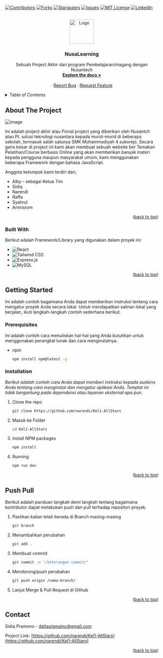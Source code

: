 <a name="readme-top"></a>

[![Contributors][contributors-shield]][contributors-url]
[![Forks][forks-shield]][forks-url]
[![Stargazers][stars-shield]][stars-url]
[![Issues][issues-shield]][issues-url]
[![MIT License][license-shield]][license-url]
[![LinkedIn][linkedin-shield]][linkedin-url]


[contributors-shield]: https://img.shields.io/github/contributors/narendi/Kel1-AllStars.svg?style=for-the-badge
[contributors-url]: https://github.com/narendi/Kel1-AllStars/graphs/contributors
[forks-shield]: https://img.shields.io/github/forks/narendi/Kel1-AllStars.svg?style=for-the-badge
[forks-url]: https://github.com/narendi/Kel1-AllStars/network/members
[stars-shield]: https://img.shields.io/github/stars/narendi/Kel1-AllStars.svg?style=for-the-badge
[stars-url]: https://github.com/narendi/Kel1-AllStars/stargazers
[issues-shield]: https://img.shields.io/github/issues/narendi/Kel1-AllStars.svg?style=for-the-badge
[issues-url]: https://github.com/narendi/Kel1-AllStars/issues
[license-shield]: https://img.shields.io/github/license/narendi/Kel1-AllStars.svg?style=for-the-badge
[license-url]: https://github.com/narendi/Kel1-AllStars/blob/main/LICENSE
[linkedin-shield]: https://img.shields.io/badge/-LinkedIn-blue.svg?style=for-the-badge&logo=linkedin&logoColor=white
[linkedin-url]: https://www.linkedin.com/in/sidiq-pramono-09766a268/

<!-- PROJECT LOGO -->
<br />
<div align="center">
  <a href="https://https://github.com/narendi/Kel1-AllStars">
    <img src="https://ndp.nusantech.com/_next/image?url=%2Fstatic%2Fimages%2Flogo%2Flogo.svg&w=256&q=75" alt="Logo" width="80" height="80">
  </a>

  <h3 align="center">NusaLearning</h3>

  <p align="center">
    Sebuah Project Akhir dari program Pembelajaran/magang dengan Nusantech
    <br />
    <a href="https://github.com/narendi/Kel1-AllStars/blob/main/READme.md"><strong>Explore the docs »</strong></a>
    <br />
    <br />
    ·
    <a href="mailto:deltasigmainc@gmail.com">Report Bug</a>
    ·
    <a href="mailto:deltasigmainc@gmail.com">Request Feature</a>
  </p>
</div>



<!-- TABLE OF CONTENTS -->
<details>
  <summary>Table of Contents</summary>
  <ol>
    <li>
      <a href="#about-the-project">About The Project</a>
      <ul>
        <li><a href="#built-with">Built With</a></li>
      </ul>
    </li>
    <li>
      <a href="#getting-started">Getting Started</a>
      <ul>
        <li><a href="#prerequisites">Prerequisites</a></li>
        <li><a href="#installation">Installation</a></li>
      </ul>
    </li>
    <li><a href="#push-pull">push & pull</a></li>
    <li><a href="#contact">Contact</a></li>
  </ol>
</details>



<!-- ABOUT THE PROJECT -->
## About The Project

![image](https://github.com/narendi/Kel1-AllStars/assets/117287328/613b308c-733c-4dc5-b58c-ae11fa7e9c2d)


Ini adalah project akhir atau Finnal project yang diberikan oleh Nusantch atau Pt. solusi teknologi nusantara kepada murid-murid di beberapa sekolah, termasuk salah satunya SMK Muhammadiyah 4 sukorejo. Secara garis besar di project ini kami akan membuat sebuah website ber Temakan Pelatihan/Course berbasis Online yang akan memberikan banyak materi kepada pengguna maupun masyarakat umum, kami menggunakan beberapa Framework dengan bahasa JavaScript. 


Anggota kelompok kami terdiri dari;
* Alby - sebagai Ketua Tim
* Sidiq
* Narendi
* Raffa
* Syahrul
* Anmisrom


<p align="right">(<a href="#readme-top">back to top</a>)</p>



### Built With

Berikut adalah Framework/Library yang digunakan dalam proyek ini:

* ![React](https://img.shields.io/badge/-React-blue?style=flat-square&logo=react&logoColor=white)
* ![Tailwind CSS](https://img.shields.io/badge/-Tailwind_CSS-38B2AC?style=flat-square&logo=tailwind-css&logoColor=white)
* ![Express.js](https://img.shields.io/badge/-Express.js-000000?style=flat-square&logo=express&logoColor=white)
* ![MySQL](https://img.shields.io/badge/-MySQL-4479A1?style=flat-square&logo=mysql&logoColor=white)


<p align="right">(<a href="#readme-top">back to top</a>)</p>



<!-- GETTING STARTED -->
## Getting Started

Ini adalah contoh bagaimana Anda dapat memberikan instruksi tentang cara mengatur proyek Anda secara lokal. Untuk mendapatkan salinan lokal yang berjalan, ikuti langkah-langkah contoh sederhana berikut.


### Prerequisites

Ini adalah contoh cara menuliskan hal-hal yang Anda butuhkan untuk menggunakan perangkat lunak dan cara menginstalnya.
* npm
  ```sh
  npm install npm@latest -g
  ```

### Installation

_Berikut adalah contoh cara Anda dapat memberi instruksi kepada audiens Anda tentang cara menginstal dan mengatur aplikasi Anda. Templat ini tidak bergantung pada dependensi atau layanan eksternal apa pun._

1. Clone the repo
   ```sh
   git clone https://github.com/narendi/Kel1-AllStars
   ```
2. Masuk ke Folder
   ```sh
   cd Kel1-AllStars
   ```
3. Install NPM packages
   ```sh
   npm install
   ```
3. Running
   ```sh
   npm run dev
   ```

<p align="right">(<a href="#readme-top">back to top</a>)</p>


<!-- CONTRIBUTING -->
## Push Pull

Berikut adalah panduan langkah demi langkah tentang bagaimana kontributor dapat melakukan push dan pull terhadap repositori proyek.

1. Pastikan kalian telah berada di Branch masing-masing
   ```sh
   git branch
   ```
2. Menambahkan perubahan
   ```sh
   git add .
   ```
3. Membuat commit
   ```sh
   git commit -m "/keterangan commit/"
   ```
4. Mendorong/push perubahan
   ```sh
   git push origin /nama-branch/
   ```
5. Lanjut Merge & Pull Request di Github 

<p align="right">(<a href="#readme-top">back to top</a>)</p>




<!-- CONTACT -->
## Contact

Sidiq Pramono  - deltasigmainc@gmail.com

Project Link: [https://github.com/narendi/Kel1-AllStars](https://github.com/narendi/Kel1-AllStars)

<p align="right">(<a href="#readme-top">back to top</a>)</p>



<!-- MARKDOWN LINKS & IMAGES -->
<!-- https://www.markdownguide.org/basic-syntax/#reference-style-links -->
[contributors-shield]: https://img.shields.io/github/contributors/othneildrew/Best-README-Template.svg?style=for-the-badge
[contributors-url]: https://github.com/othneildrew/Best-README-Template/graphs/contributors
[forks-shield]: https://img.shields.io/github/forks/othneildrew/Best-README-Template.svg?style=for-the-badge
[forks-url]: https://github.com/othneildrew/Best-README-Template/network/members
